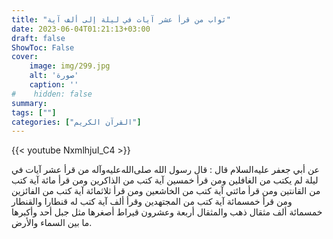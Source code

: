 ```yaml
---
title: "ثواب من قرأ عشر آيات في ليلة إلى ألف آية"
date: 2023-06-04T01:21:13+03:00
draft: false
ShowToc: False
cover:
    image: img/299.jpg
    alt: 'صورة'
    caption: ''
#    hidden: false
summary: 
tags: [""]
categories: ["القرآن الكريم"]
---
```

{{< youtube NxmlhjuI_C4 >}} 
<br>

عن أبي جعفر عليه‌السلام قال :
قال رسول الله صلى‌الله‌عليه‌وآله من قرأ عشر آيات في ليلة لم يكتب من الغافلين ومن
قرأ خمسين آية كتب من الذاكرين ومن قرأ مائة آية كتب من القانتين
ومن قرأ مائتي آية كتب من الخاشعين ومن قرأ ثلاثمائة آية كتب من
الفائزين ومن قرأ خمسمائة آية كتب من المجتهدين وقرأ ألف آية كتب
له قنطارا والقنطار خمسمائة ألف مثقال ذهب والمثقال أربعة وعشرون
قيراط أصغرها مثل جبل أحد وأكبرها ما بين السماء والأرض.

